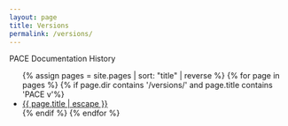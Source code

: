 ```yaml
---
layout: page
title: Versions
permalink: /versions/
---
```


PACE Documentation History

<ul>
{% assign pages = site.pages | sort: "title" | reverse %}
{% for page in pages %}
{% if page.dir contains '/versions/' and page.title contains 'PACE v'%}
<li><a class="page-link" href="{{ page.url | relative_url }}">{{ page.title | escape }}</a></li>
{% endif %}
{% endfor %}
</ul>
